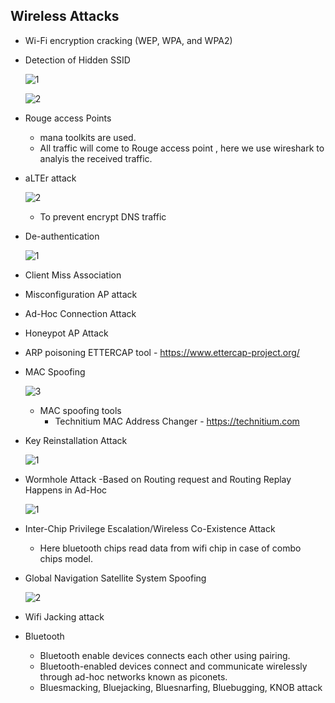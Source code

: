 
## Wireless Attacks
+ Wi-Fi encryption cracking (WEP, WPA, and WPA2)
+ Detection of Hidden SSID
  
  ![1](https://github.com/Kr1shna02/Hack_Flow/assets/117007783/796f5fd9-7edd-49b1-bebe-84c6427d5d19)

  ![2](https://github.com/Kr1shna02/Hack_Flow/assets/117007783/712804a4-51d4-47ba-b167-7492b088982a)

+ Rouge access Points
  + mana toolkits are used.
  + All traffic will come to Rouge access point , here we use wireshark to analyis the received traffic.
+ aLTEr attack
  
  ![2](https://github.com/Kr1shna02/Hack_Flow/assets/117007783/08a6bd42-d573-40a0-a701-d161aab916b4)
  + To prevent encrypt DNS traffic

+ De-authentication 

  ![1](https://github.com/Kr1shna02/Hack_Flow/assets/117007783/ed6baa11-32d6-45b6-99ce-e1dd55513f8d)

+ Client Miss Association
+ Misconfiguration AP attack
+ Ad-Hoc Connection Attack
+ Honeypot AP Attack
+ ARP poisoning ETTERCAP tool - https://www.ettercap-project.org/
+ MAC Spoofing

   ![3](https://github.com/Kr1shna02/Hack_Flow/assets/117007783/fc4225ad-fc7e-4865-877e-122d7ca6232a)

  + MAC spoofing tools
    + Technitium MAC Address Changer - https://technitium.com 
+ Key Reinstallation Attack

  ![1](https://github.com/Kr1shna02/Hack_Flow/assets/117007783/077e0de1-da87-46a5-b49e-283fd1ae70f2)

+ Wormhole Attack -Based on Routing request and Routing Replay Happens in Ad-Hoc

  ![1](https://github.com/Kr1shna02/Hack_Flow/assets/117007783/5bea31f9-4fbf-4719-9409-ba03d42221cc)

+ Inter-Chip Privilege Escalation/Wireless Co-Existence Attack
  +  Here bluetooth chips read data from wifi chip in case of combo chips model.
+ Global Navigation Satellite System Spoofing

  ![2](https://github.com/Kr1shna02/Hack_Flow/assets/117007783/04a6ddf6-9e0f-461c-a5c0-7d7e3fb49ae5)

+ Wifi Jacking attack
+ Bluetooth
  + Bluetooth enable devices connects each other using pairing.
  + Bluetooth-enabled devices connect and communicate wirelessly through ad-hoc networks known as piconets.
  + Bluesmacking, Bluejacking, Bluesnarfing, Bluebugging, KNOB attack

